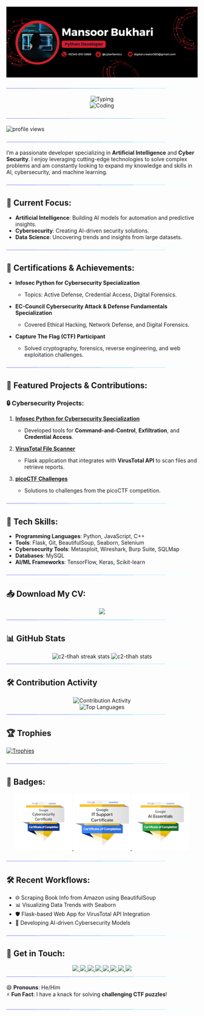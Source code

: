 <!-- Banner Image -->
![Welcome Banner](./assets/banner.png)

<p align="center">
  <img src="./assets/arrow.gif" alt="Arrow"/>
</p>

<p align="center">
  <img src="https://readme-typing-svg.demolab.com?font=Roboto+Slab&weight=500&size=25&duration=4000&pause=500&color=32CD32&center=false&vCenter=true&width=600&height=55&lines=👋+Hey%2C+I'm+Syed+Mansoor+ul+Hassan+Bukhari;💻+Passionate+Developer+in;🧠+AI%2C+Cybersecurity+%26+Machine+Learning;🎓+Certified+in+AI%2C+Machine+Learning+%26+Deep+Learning;🏆+from+NAVTTC;🔧+Creating+Innovative+Solutions;🌍+to+Real-World+Problems;🤝+Let's+Connect+and+Collaborate+!" alt="Typing"/>
  <br/>
  <img src="https://media.giphy.com/media/hv13U4h8Y7hEdCQ0Ik/giphy.gif" alt="Coding"/>
</p>

<p align="center">
  <img src="./assets/arrow.gif" alt="Arrow"/>
</p>


<p align="left"> <img src="https://komarev.com/ghpvc/?username=cyberfantics&abbreviated=true&base=1957800&style=for-the-badge" alt="profile views" /> </p>

<img src="./assets/arrow.gif"/>

<p align="left">I’m a passionate developer specializing in <strong>Artificial Intelligence</strong> and <strong>Cyber Security</strong>. I enjoy leveraging cutting-edge technologies to solve complex problems and am constantly looking to expand my knowledge and skills in AI, cybersecurity, and machine learning.</p>

<img src="./assets/arrow.gif"/>

## 🌱 Current Focus:
- **Artificial Intelligence**: Building AI models for automation and predictive insights.
- **Cybersecurity**: Creating AI-driven security solutions.
- **Data Science**: Uncovering trends and insights from large datasets.

<img src="./assets/arrow.gif"/>

## 📜 Certifications & Achievements:
- **Infosec Python for Cybersecurity Specialization**  
  - Topics: Active Defense, Credential Access, Digital Forensics.
  
- **EC-Council Cybersecurity Attack & Defense Fundamentals Specialization**  
  - Covered Ethical Hacking, Network Defense, and Digital Forensics.
  
- **Capture The Flag (CTF) Participant**  
  - Solved cryptography, forensics, reverse engineering, and web exploitation challenges.

<img src="./assets/arrow.gif"/>

## 💼 Featured Projects & Contributions:

### 🔒 **Cybersecurity Projects**:
1. **[Infosec Python for Cybersecurity Specialization](https://github.com/cyberfantics/python-for-cybersecurity)**  
   - Developed tools for **Command-and-Control**, **Exfiltration**, and **Credential Access**.

2. **[VirusTotal File Scanner](https://github.com/cyberfantics/virus-total-scanner)**  
   - Flask application that integrates with **VirusTotal API** to scan files and retrieve reports.

3. **[picoCTF Challenges](https://github.com/cyberfantics/picoCTF-challenges)**  
   - Solutions to challenges from the picoCTF competition.

<img src="./assets/arrow.gif"/>

## 🔧 Tech Skills:
- **Programming Languages**: Python, JavaScript, C++
- **Tools**: Flask, Git, BeautifulSoup, Seaborn, Selenium
- **Cybersecurity Tools**: Metasploit, Wireshark, Burp Suite, SQLMap
- **Databases**: MySQL
- **AI/ML Frameworks**: TensorFlow, Keras, Scikit-learn

<img src="./assets/arrow.gif"/>

## 📥 Download My CV:

<div align="center">
  <a href="./assets/CV.pdf" download="CV.pdf">
    <img src="https://img.shields.io/badge/Download%20CV-Click%20Here-brightgreen?style=for-the-badge&logo=github">
  </a>
</div>

<img src="./assets/arrow.gif"/>

## 📊 GitHub Stats

<div align="center">
    <img width="400" height="200" src="https://github-readme-streak-stats.herokuapp.com/?user=cyberfantics&count_private=true&theme=react&border_radius=10&background=1F2937&stroke=000000&ring=10B981&fire=F59E0B&currStreakLabel=E5E7EB&sideNums=10B981&currStreakNum=3B82F6&dates=9CA3AF&sideLabels=F3F4F6&theme=radical" alt="c2-tlhah streak stats"/>
    <img width="400" height="200" src="https://github-readme-stats.vercel.app/api?username=cyberfantics&count_private=true&show_icons=true&theme=radical&border_radius=10&background=1F2937&icon_color=3B82F6&title_color=10B981&text_color=9CA3AF" alt="c2-tlhah stats"/>
</div>

<img src="./assets/arrow.gif">

## 🛠️ Contribution Activity

<div align="center">
    <img width="1000" height="200" src="https://github-profile-summary-cards.vercel.app/api/cards/profile-details?username=cyberfantics&theme=vue&background=1F2937" alt="Contribution Activity"/>
    <br/>
    <img width="400" height="300" src="https://github-readme-stats.vercel.app/api/top-langs?username=cyberfantics&show_icons=true&locale=en&layout=compact&theme=radical&border_radius=10&background=1F2937&title_color=10B981&text_color=9CA3AF" alt="Top Languages"/>
</div>


<img src="./assets/arrow.gif">

## 🏆 Trophies

[![Trophies](https://github-profile-trophy.vercel.app/?username=cyberfantics&theme=radical&no-frame=true&column=7)](https://github.com/ryo-ma/github-profile-trophy)

<img src="./assets/arrow.gif"/>

## 🏅 Badges:
<p align="center">
  <a href="https://www.credly.com/badges/dca2db92-f4dd-4bdd-a305-5ce9a3ad70ca/public_url" target="_blank">
    <img src="./assets/badges/googleCybersecurityCertificate.png" alt="Google Cybersecurity Certificate" width="150"/>
  </a>
  <a href="https://www.credly.com/badges/b482fc15-7607-4b9c-ab9f-8583d4e226d3/public_url" target="_blank">
    <img src="./assets/badges/googleItSupport.png" alt="Google IT Support Certificate" width="150"/>
  </a>
  <a href="https://www.credly.com/badges/2092457b-e22f-4700-b15b-c3ae2614f529/public_url" target="_blank">
    <img src="./assets/badges/googleAIEssentials.png" alt="Google AI Essentials Certificate" width="150"/>
  </a>
</p>

<img src="./assets/arrow.gif"/>

## 🛠 Recent Workflows:
- 🌐 Scraping Book Info from Amazon using BeautifulSoup
- 📊 Visualizing Data Trends with Seaborn
- 🛡️ Flask-based Web App for VirusTotal API Integration
- 🔐 Developing AI-driven Cybersecurity Models

<img src="./assets/arrow.gif"/>

## 🤝 Get in Touch:

<div align="center">
  <a href="https://www.linkedin.com/in/mansoor-bukhari-77549a264/">
    <img src="https://img.shields.io/badge/LinkedIn-Connect%20with%20me-blue?style=for-the-badge&logo=linkedin">
  </a>
  <a href="mailto:digital.creator380@gmail.com">
    <img src="https://img.shields.io/badge/Email-Send%20Me%20an%20Email-red?style=for-the-badge&logo=gmail">
  </a>
  <a href="https://www.kaggle.com/mansoorbukhari">
    <img src="https://img.shields.io/badge/Kaggle-Check%20my%20Profile-green?style=for-the-badge&logo=kaggle">
  </a>
  <a href="https://www.facebook.com/mansoorbukhari860?mibextid=ZbWKwL">
    <img src="https://img.shields.io/badge/Facebook-Follow%20me%20on%20Facebook-3b5998?style=for-the-badge&logo=facebook">
  </a>
  <a href="https://wa.me/923408100868">
    <img src="https://img.shields.io/badge/WhatsApp-Chat%20with%20me-25D366?style=for-the-badge&logo=whatsapp">
  </a>
  <a href="https://www.hackerrank.com/profile/salfihacker">
    <img src="https://img.shields.io/badge/HackerRank-Check%20my%20Profile-brightgreen?style=for-the-badge&logo=hackerrank">
  </a>
  <a href="https://leetcode.com/u/salfihacker/">
    <img src="https://img.shields.io/badge/LeetCode-Check%20my%20Profile-yellow?style=for-the-badge&logo=leetcode">
  </a>
  <a href="https://instagram.com/cyberfantics">
    <img src="https://img.shields.io/badge/Instagram-Follow%20me%20on%20Instagram-pink?style=for-the-badge&logo=instagram">
  </a>
</div>


<img src="./assets/arrow.gif"/>

😄 **Pronouns**: He/Him  
⚡ **Fun Fact**: I have a knack for solving **challenging CTF puzzles**!

<img src="./assets/arrow.gif"/>
